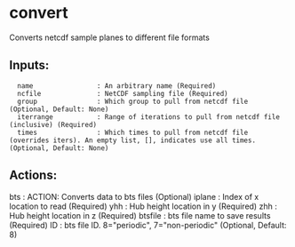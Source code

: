 # convert

Converts netcdf sample planes to different file formats
## Inputs: 
```
  name                : An arbitrary name (Required)
  ncfile              : NetCDF sampling file (Required)
  group               : Which group to pull from netcdf file (Optional, Default: None)
  iterrange           : Range of iterations to pull from netcdf file (inclusive) (Required)
  times               : Which times to pull from netcdf file (overrides iters). An empty list, [], indicates use all times. (Optional, Default: None)
```

## Actions: 
  bts                 : ACTION: Converts data to bts files (Optional)
    iplane            : Index of x location to read (Required)
    yhh               : Hub height location in y (Required)
    zhh               : Hub height location in z (Required)
    btsfile           : bts file name to save results (Required)
    ID                : bts file ID. 8="periodic", 7="non-periodic" (Optional, Default: 8)
